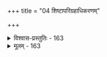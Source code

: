 +++
title = "04 शिष्टापरिग्रहाधिकरणम्"

+++

<details><summary>विश्वास-प्रस्तुतिः - 163</summary>

163.संवादादक्षपादक्षपणककणभुग्भिक्षुपक्षेष्वणूनां  
विश्वं तद्धेतुकं स्यादिति मृदुमतिभिश्श्वावराहक्रमोक्तौ ।  
अन्योन्यव्याहतार्थस्थपुटितकुहनायुक्तिदोषापनुत्त्यै  
भाति त्रय्यन्तसूर्यः प्रतिमततिमिरस्तोमकुक्षिंभरिर्नः॥
</details>

<details><summary>मूलम् - 163</summary>

163.संवादादक्षपादक्षपणककणभुग्भिक्षुपक्षेष्वणूनां  
विश्वं तद्धेतुकं स्यादिति मृदुमतिभिश्श्वावराहक्रमोक्तौ ।  
अन्योन्यव्याहतार्थस्थपुटितकुहनायुक्तिदोषापनुत्त्यै  
भाति त्रय्यन्तसूर्यः प्रतिमततिमिरस्तोमकुक्षिंभरिर्नः॥
</details>